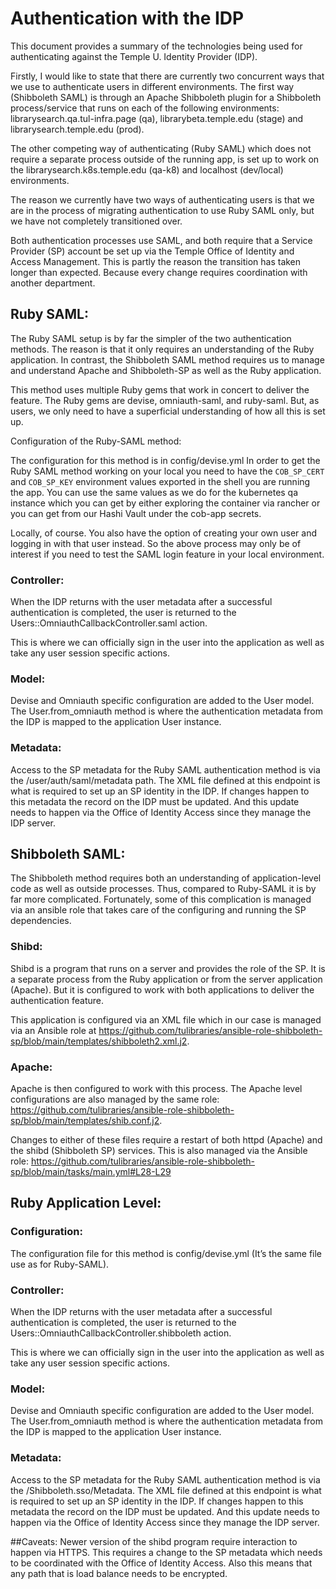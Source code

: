Authentication with the IDP
===
This document provides a summary of the technologies being used for authenticating against the Temple U. Identity Provider (IDP).

Firstly, I would like to state that there are currently two concurrent ways that we use to authenticate users in different environments. The first way (Shibboleth SAML) is through an Apache Shibboleth plugin for a Shibboleth process/service that runs on each of the following environments: librarysearch.qa.tul-infra.page (qa), librarybeta.temple.edu (stage) and librarysearch.temple.edu (prod).

The other competing way of authenticating (Ruby SAML) which does not require a separate process outside of the running app, is set up to work on the librarysearch.k8s.temple.edu (qa-k8) and localhost (dev/local) environments.

The reason we currently have two ways of authenticating users is that we are in the process of migrating authentication to use Ruby SAML only, but we have not completely transitioned over.

Both authentication processes use SAML, and both require that a Service Provider (SP) account be set up via the Temple Office of Identity and Access Management. This is partly the reason the transition has taken longer than expected. Because every change requires coordination with another department.


## Ruby SAML:
The Ruby SAML setup is by far the simpler of the two authentication methods. The reason is that it only requires an understanding of the Ruby application. In contrast, the Shibboleth SAML method requires us to manage and understand Apache and Shibboleth-SP as well as the Ruby application.

This method uses multiple Ruby gems that work in concert to deliver the feature. The Ruby gems are devise, omniauth-saml, and ruby-saml. But, as users, we only need to have a superficial understanding of how all this is set up.

Configuration of the Ruby-SAML method:

The configuration for this method is in config/devise.yml In order to get the Ruby SAML method working on your local you need to have the `COB_SP_CERT` and `COB_SP_KEY` environment values exported in the shell you are running the app.  You can use the same values as we do for the kubernetes qa instance which you can get by either exploring the container via rancher or you can get from our Hashi Vault under the cob-app secrets.

Locally, of course. You also have the option of creating your own user and logging in with that user instead.  So the above process may only be of interest if you need to test the SAML login feature in your local environment.


### Controller:
When the IDP returns with the user metadata after a successful authentication is completed, the user is returned to the Users::OmniauthCallbackController.saml action.

This is where we can officially sign in the user into the application as well as take any user session specific actions.

### Model:
Devise and Omniauth specific configuration are added to the User model. The User.from_omniauth method is where the authentication metadata from the IDP is mapped to the application User instance.

### Metadata:
Access to the SP metadata for the Ruby SAML authentication method is via the /user/auth/saml/metadata path. The XML file defined at this endpoint is what is required to set up an SP identity in the IDP. If changes happen to this metadata the record on the IDP must be updated. And this update needs to happen via the Office of Identity Access since they manage the IDP server.

## Shibboleth SAML:
The Shibboleth method requires both an understanding of application-level code as well as outside processes. Thus, compared to Ruby-SAML it is by far more complicated. Fortunately, some of this complication is managed via an ansible role that takes care of the configuring and running the SP dependencies.

### Shibd:
Shibd is a program that runs on a server and provides the role of the SP. It is a separate process from the Ruby application or from the server application (Apache). But it is configured to work with both applications to deliver the authentication feature.

This application is configured via an XML file which in our case is managed via an Ansible role at https://github.com/tulibraries/ansible-role-shibboleth-sp/blob/main/templates/shibboleth2.xml.j2.

### Apache:
Apache is then configured to work with this process. The Apache level configurations are also managed by the same role: https://github.com/tulibraries/ansible-role-shibboleth-sp/blob/main/templates/shib.conf.j2.

Changes to either of these files require a restart of both httpd (Apache) and the shibd (Shibboleth SP) services. This is also managed via the Ansible role: https://github.com/tulibraries/ansible-role-shibboleth-sp/blob/main/tasks/main.yml#L28-L29

## Ruby Application Level:

### Configuration:
The configuration file for this method is config/devise.yml (It’s the same file use as for Ruby-SAML).

### Controller:
When the IDP returns with the user metadata after a successful authentication is completed, the user is returned to the Users::OmniauthCallbackController.shibboleth action.

This is where we can officially sign in the user into the application as well as take any user session specific actions.

### Model:
Devise and Omniauth specific configuration are added to the User model. The User.from_omniauth method is where the authentication metadata from the IDP is mapped to the application User instance.

### Metadata:
Access to the SP metadata for the Ruby SAML authentication method is via the /Shibboleth.sso/Metadata. The XML file defined at this endpoint is what is required to set up an SP identity in the IDP. If changes happen to this metadata the record on the IDP must be updated. And this update needs to happen via the Office of Identity Access since they manage the IDP server.

##Caveats:
Newer version of the shibd program require interaction to happen via HTTPS.  This requires a change to the SP metadata which needs to be coordinated with the Office of Identity Access. Also this means that any path that is load balance needs to be encrypted.
